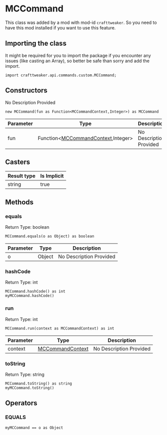 # MCCommand

This class was added by a mod with mod-id `crafttweaker`. So you need to have this mod installed if you want to use this feature.

## Importing the class

It might be required for you to import the package if you encounter any issues (like casting an Array), so better be safe than sorry and add the import.
```zenscript
import crafttweaker.api.commands.custom.MCCommand;
```


## Constructors

No Description Provided
```zenscript
new MCCommand(fun as Function<MCCommandContext,Integer>) as MCCommand
```
| Parameter | Type | Description |
|-----------|------|-------------|
| fun | Function&lt;[MCCommandContext](/vanilla/api/commands/custom/MCCommandContext),Integer&gt; | No Description Provided |

## Casters

| Result type | Is Implicit |
|-------------|-------------|
| string | true |

## Methods

### equals

Return Type: boolean

```zenscript
MCCommand.equals(o as Object) as boolean
```
| Parameter | Type | Description |
|-----------|------|-------------|
| o | Object | No Description Provided |
### hashCode

Return Type: int

```zenscript
MCCommand.hashCode() as int
myMCCommand.hashCode()
```
### run

Return Type: int

```zenscript
MCCommand.run(context as MCCommandContext) as int
```
| Parameter | Type | Description |
|-----------|------|-------------|
| context | [MCCommandContext](/vanilla/api/commands/custom/MCCommandContext) | No Description Provided |
### toString

Return Type: string

```zenscript
MCCommand.toString() as string
myMCCommand.toString()
```

## Operators

### EQUALS

```zenscript
myMCCommand == o as Object
```




